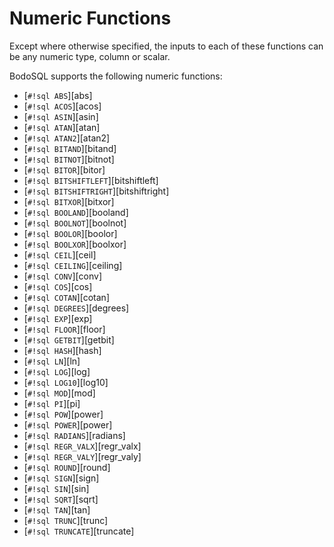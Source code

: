 # Numeric Functions

Except where otherwise specified, the inputs to each of these
functions can be any numeric type, column or scalar.

BodoSQL supports the following numeric functions:

- \[`#!sql ABS`\][abs]
- \[`#!sql ACOS`\][acos]
- \[`#!sql ASIN`\][asin]
- \[`#!sql ATAN`\][atan]
- \[`#!sql ATAN2`\][atan2]
- \[`#!sql BITAND`\][bitand]
- \[`#!sql BITNOT`\][bitnot]
- \[`#!sql BITOR`\][bitor]
- \[`#!sql BITSHIFTLEFT`\][bitshiftleft]
- \[`#!sql BITSHIFTRIGHT`\][bitshiftright]
- \[`#!sql BITXOR`\][bitxor]
- \[`#!sql BOOLAND`\][booland]
- \[`#!sql BOOLNOT`\][boolnot]
- \[`#!sql BOOLOR`\][boolor]
- \[`#!sql BOOLXOR`\][boolxor]
- \[`#!sql CEIL`\][ceil]
- \[`#!sql CEILING`\][ceiling]
- \[`#!sql CONV`\][conv]
- \[`#!sql COS`\][cos]
- \[`#!sql COTAN`\][cotan]
- \[`#!sql DEGREES`\][degrees]
- \[`#!sql EXP`\][exp]
- \[`#!sql FLOOR`\][floor]
- \[`#!sql GETBIT`\][getbit]
- \[`#!sql HASH`\][hash]
- \[`#!sql LN`\][ln]
- \[`#!sql LOG`\][log]
- \[`#!sql LOG10`\][log10]
- \[`#!sql MOD`\][mod]
- \[`#!sql PI`\][pi]
- \[`#!sql POW`\][power]
- \[`#!sql POWER`\][power]
- \[`#!sql RADIANS`\][radians]
- \[`#!sql REGR_VALX`\][regr_valx]
- \[`#!sql REGR_VALY`\][regr_valy]
- \[`#!sql ROUND`\][round]
- \[`#!sql SIGN`\][sign]
- \[`#!sql SIN`\][sin]
- \[`#!sql SQRT`\][sqrt]
- \[`#!sql TAN`\][tan]
- \[`#!sql TRUNC`\][trunc]
- \[`#!sql TRUNCATE`\][truncate]
